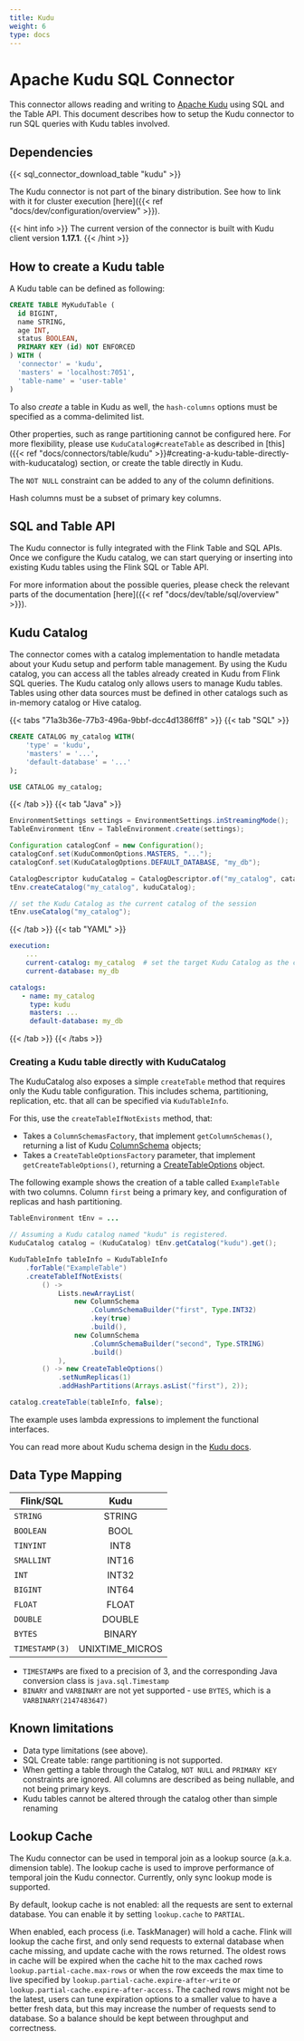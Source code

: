 ```yaml
---
title: Kudu
weight: 6
type: docs
---
```

<!--
Licensed to the Apache Software Foundation (ASF) under one
or more contributor license agreements.  See the NOTICE file
distributed with this work for additional information
regarding copyright ownership.  The ASF licenses this file
to you under the Apache License, Version 2.0 (the
"License"); you may not use this file except in compliance
with the License.  You may obtain a copy of the License at

  http://www.apache.org/licenses/LICENSE-2.0

Unless required by applicable law or agreed to in writing,
software distributed under the License is distributed on an
"AS IS" BASIS, WITHOUT WARRANTIES OR CONDITIONS OF ANY
KIND, either express or implied.  See the License for the
specific language governing permissions and limitations
under the License.
-->

# Apache Kudu SQL Connector

This connector allows reading and writing to [Apache Kudu](https://kudu.apache.org) using SQL and the Table API.
This document describes how to setup the Kudu connector to run SQL queries with Kudu tables involved.

Dependencies
------------

{{< sql_connector_download_table "kudu" >}}

The Kudu connector is not part of the binary distribution.
See how to link with it for cluster execution [here]({{< ref "docs/dev/configuration/overview" >}}).

{{< hint info >}}
The current version of the connector is built with Kudu client version **1.17.1**.
{{< /hint >}}

How to create a Kudu table
--------------------------

A Kudu table can be defined as following:

```sql
CREATE TABLE MyKuduTable (
  id BIGINT,
  name STRING,
  age INT,
  status BOOLEAN,
  PRIMARY KEY (id) NOT ENFORCED
) WITH (
  'connector' = 'kudu',
  'masters' = 'localhost:7051',
  'table-name' = 'user-table'
)
```

To also *create* a table in Kudu as well, the `hash-columns` options must be specified as a comma-delimited list.

Other properties, such as range partitioning cannot be configured here.
For more flexibility, please use `KuduCatalog#createTable` as described in [this]({{< ref "docs/connectors/table/kudu" >}}#creating-a-kudu-table-directly-with-kuducatalog) section, or create the table directly in Kudu.

The `NOT NULL` constraint can be added to any of the column definitions.

Hash columns must be a subset of primary key columns.

SQL and Table API
-----------------

The Kudu connector is fully integrated with the Flink Table and SQL APIs.
Once we configure the Kudu catalog, we can start querying or inserting into existing Kudu tables using the Flink SQL or Table API.

For more information about the possible queries, please check the relevant parts of the documentation [here]({{< ref "docs/dev/table/sql/overview" >}}).

Kudu Catalog
------------

The connector comes with a catalog implementation to handle metadata about your Kudu setup and perform table management.
By using the Kudu catalog, you can access all the tables already created in Kudu from Flink SQL queries. The Kudu catalog only
allows users to manage Kudu tables. Tables using other data sources must be defined in other catalogs such as in-memory catalog or Hive catalog.

{{< tabs "71a3b36e-77b3-496a-9bbf-dcc4d1386ff8" >}}
{{< tab "SQL" >}}
```sql
CREATE CATALOG my_catalog WITH(
    'type' = 'kudu',
    'masters' = '...',
    'default-database' = '...'
);

USE CATALOG my_catalog;
```
{{< /tab >}}
{{< tab "Java" >}}
```java
EnvironmentSettings settings = EnvironmentSettings.inStreamingMode();
TableEnvironment tEnv = TableEnvironment.create(settings);

Configuration catalogConf = new Configuration();
catalogConf.set(KuduCommonOptions.MASTERS, "...");
catalogConf.set(KuduCatalogOptions.DEFAULT_DATABASE, "my_db");

CatalogDescriptor kuduCatalog = CatalogDescriptor.of("my_catalog", catalogConf);
tEnv.createCatalog("my_catalog", kuduCatalog);

// set the Kudu Catalog as the current catalog of the session
tEnv.useCatalog("my_catalog");
```
{{< /tab >}}
{{< tab "YAML" >}}
```yaml
execution:
    ...
    current-catalog: my_catalog  # set the target Kudu Catalog as the current catalog of the session
    current-database: my_db

catalogs:
   - name: my_catalog
     type: kudu
     masters: ...
     default-database: my_db
```
{{< /tab >}}
{{< /tabs >}}

### Creating a Kudu table directly with KuduCatalog

The KuduCatalog also exposes a simple `createTable` method that requires only the Kudu table configuration.
This includes schema, partitioning, replication, etc. that all can be specified via `KuduTableInfo`.

For this, use the `createTableIfNotExists` method, that:
- Takes a `ColumnSchemasFactory`, that implement `getColumnSchemas()`, returning a list of Kudu [ColumnSchema](https://kudu.apache.org/apidocs/org/apache/kudu/ColumnSchema.html) objects;
- Takes a `CreateTableOptionsFactory` parameter, that implement `getCreateTableOptions()`, returning a [CreateTableOptions](https://kudu.apache.org/apidocs/org/apache/kudu/client/CreateTableOptions.html) object.

The following example shows the creation of a table called `ExampleTable` with two columns.
Column `first` being a primary key, and configuration of replicas and hash partitioning.

```java
TableEnvironment tEnv = ...

// Assuming a Kudu catalog named "kudu" is registered.
KuduCatalog catalog = (KuduCatalog) tEnv.getCatalog("kudu").get();

KuduTableInfo tableInfo = KuduTableInfo
    .forTable("ExampleTable")
    .createTableIfNotExists(
        () ->
            Lists.newArrayList(
                new ColumnSchema
                    .ColumnSchemaBuilder("first", Type.INT32)
                    .key(true)
                    .build(),
                new ColumnSchema
                    .ColumnSchemaBuilder("second", Type.STRING)
                    .build()
            ),
        () -> new CreateTableOptions()
            .setNumReplicas(1)
            .addHashPartitions(Arrays.asList("first"), 2));

catalog.createTable(tableInfo, false);
```

The example uses lambda expressions to implement the functional interfaces.

You can read more about Kudu schema design in the [Kudu docs](https://kudu.apache.org/docs/schema_design.html).

Data Type Mapping
-----------------

| Flink/SQL      |      Kudu      |
| ---------------- | :---------------: |
| `STRING`       |     STRING     |
| `BOOLEAN`      |      BOOL      |
| `TINYINT`      |      INT8      |
| `SMALLINT`     |      INT16      |
| `INT`          |      INT32      |
| `BIGINT`       |      INT64      |
| `FLOAT`        |      FLOAT      |
| `DOUBLE`       |     DOUBLE     |
| `BYTES`        |     BINARY     |
| `TIMESTAMP(3)` | UNIXTIME_MICROS |

* `TIMESTAMP`s are fixed to a precision of 3, and the corresponding Java conversion class is `java.sql.Timestamp`
* `BINARY` and `VARBINARY` are not yet supported - use `BYTES`, which is a `VARBINARY(2147483647)`

## Known limitations

* Data type limitations (see above).
* SQL Create table: range partitioning is not supported.
* When getting a table through the Catalog, `NOT NULL` and `PRIMARY KEY` constraints are ignored. All columns are described as being nullable, and not being primary keys.
* Kudu tables cannot be altered through the catalog other than simple renaming

## Lookup Cache

The Kudu connector can be used in temporal join as a lookup source (a.k.a. dimension table).
The lookup cache is used to improve performance of temporal join the Kudu connector.
Currently, only sync lookup mode is supported.

By default, lookup cache is not enabled: all the requests are sent to external database.
You can enable it by setting `lookup.cache` to `PARTIAL`.

When enabled, each process (i.e. TaskManager) will hold a cache.
Flink will lookup the cache first, and only send requests to external database when cache missing, and update cache with the rows returned.
The oldest rows in cache will be expired when the cache hit to the max cached rows `lookup.partial-cache.max-rows` or when the row exceeds the max time to live specified by `lookup.partial-cache.expire-after-write` or `lookup.partial-cache.expire-after-access`.
The cached rows might not be the latest, users can tune expiration options to a smaller value to have a better fresh data, but this may increase the number of requests send to database.
So a balance should be kept between throughput and correctness.
